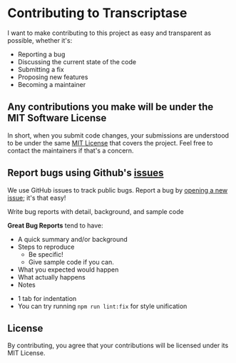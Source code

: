 # Contributing to Transcriptase
I want to make contributing to this project as easy and transparent as possible, whether it's:

- Reporting a bug
- Discussing the current state of the code
- Submitting a fix
- Proposing new features
- Becoming a maintainer

## Any contributions you make will be under the MIT Software License
In short, when you submit code changes, your submissions are understood to be under the same [MIT License](http://choosealicense.com/licenses/mit/) that covers the project. Feel free to contact the maintainers if that's a concern.

## Report bugs using Github's [issues](https://github.com/Xh4H/Loki/issues)
We use GitHub issues to track public bugs. Report a bug by [opening a new issue](https://github.com/Xh4H/Loki/issues/new); it's that easy!

Write bug reports with detail, background, and sample code

**Great Bug Reports** tend to have:

- A quick summary and/or background
- Steps to reproduce
  - Be specific!
  - Give sample code if you can.
- What you expected would happen
- What actually happens
- Notes

* 1 tab for indentation
* You can try running `npm run lint:fix` for style unification

## License
By contributing, you agree that your contributions will be licensed under its MIT License.
